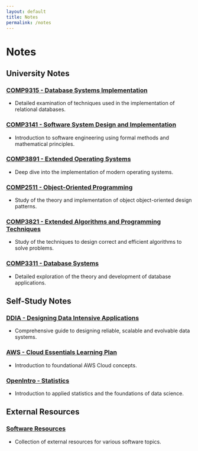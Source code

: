 ```yaml
---
layout: default
title: Notes
permalink: /notes
---
```


# Notes
## University Notes
### [**COMP9315** - Database Systems Implementation](/notes/COMP9315)
- Detailed examination of techniques used in the implementation of relational databases.

### [**COMP3141** - Software System Design and Implementation](/notes/COMP3141)
- Introduction to software engineering using formal methods and mathematical principles.

### [**COMP3891** - Extended Operating Systems](/notes/COMP3891)
- Deep dive into the implementation of modern operating systems.

### [**COMP2511** - Object-Oriented Programming](/notes/COMP2511)
- Study of the theory and implementation of object object-oriented design patterns.

### [**COMP3821** - Extended Algorithms and Programming Techniques](/notes/COMP3821)
- Study of the techniques to design correct and efficient algorithms to solve problems.

### [**COMP3311** - Database Systems](/notes/COMP3311)
- Detailed exploration of the theory and development of database applications.  
  
## Self-Study Notes
### [**DDIA** - Designing Data Intensive Applications](/notes/ddia)
- Comprehensive guide to designing reliable, scalable and evolvable data systems.

### [**AWS** - Cloud Essentials Learning Plan](/notes/cloud-essentials)
- Introduction to foundational AWS Cloud concepts.

### [**OpenIntro** - Statistics](/notes/openintro-statistics/)
- Introduction to applied statistics and the foundations of data science.

## External Resources
### [**Software Resources**](/notes/software-resources)
- Collection of external resources for various software topics.
